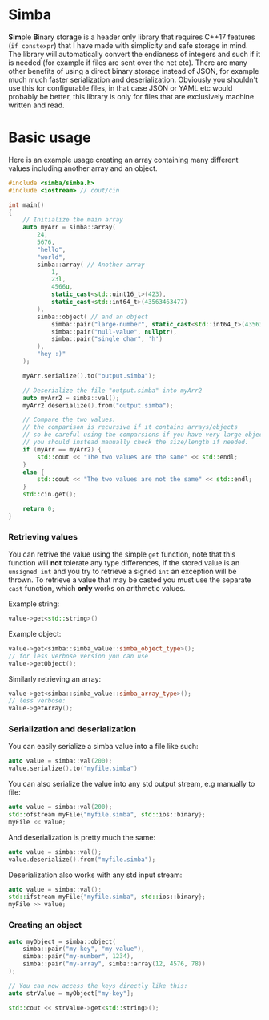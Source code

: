 # Simba
**Sim**ple **B**inary stor**a**ge is a header only library that requires C++17 features (`if constexpr`) that I have made with
simplicity and safe storage in mind. The library will automatically convert the endianess of integers
and such if it is needed (for example if files are sent over the net etc). There are many other benefits
of using a direct binary storage instead of JSON, for example much much faster serialization and deserialization.
Obviously you shouldn't use this for configurable files, in that case JSON or YAML etc would probably be better,
this library is only for files that are exclusively machine written and read.

# Basic usage
Here is an example usage creating an array containing many different values including another array and an object.
```cpp
#include <simba/simba.h>
#include <iostream> // cout/cin

int main()
{
	// Initialize the main array
	auto myArr = simba::array(
		24, 
		5676, 
		"hello", 
		"world", 
		simba::array( // Another array
			1, 
			23l, 
			4566u, 
			static_cast<std::uint16_t>(423), 
			static_cast<std::int64_t>(43563463477)
		),
		simba::object( // and an object
			simba::pair("large-number", static_cast<std::int64_t>(4356346347456778887)),
			simba::pair("null-value", nullptr),
			simba::pair("single char", 'h')
		),
		"hey :)"
	);

	myArr.serialize().to("output.simba");

	// Deserialize the file "output.simba" into myArr2
	auto myArr2 = simba::val();
	myArr2.deserialize().from("output.simba");

	// Compare the two values.
	// the comparison is recursive if it contains arrays/objects
	// so be careful using the comparsions if you have very large objects,
	// you should instead manually check the size/length if needed.
	if (myArr == myArr2) {
		std::cout << "The two values are the same" << std::endl;
	}
	else {
		std::cout << "The two values are not the same" << std::endl;
	}
	std::cin.get();

	return 0;
}
```

### Retrieving values
You can retrive the value using the simple `get` function, note that this function will **not** tolerate
any type differences, if the stored value is an `unsigned int` and you try to retrieve a signed `int` an exception
will be thrown. To retrieve a value that may be casted you must use the separate `cast` function, which **only**
works on arithmetic values.

Example string:
```cpp
value->get<std::string>()
```

Example object:
```cpp
value->get<simba::simba_value::simba_object_type>();
// for less verbose version you can use
value->getObject();
```

Similarly retrieving an array:
```cpp
value->get<simba::simba_value::simba_array_type>();
// less verbose:
value->getArray();
```

### Serialization and deserialization
You can easily serialize a simba value into a file like such:
```cpp
auto value = simba::val(200);
value.serialize().to("myfile.simba")
```
You can also serialize the value into any std output stream, e.g manually to file:
```cpp
auto value = simba::val(200);
std::ofstream myFile{"myfile.simba", std::ios::binary};
myFile << value;
```

And deserialization is pretty much the same:
```cpp
auto value = simba::val();
value.deserialize().from("myfile.simba");
```

Deserialization also works with any std input stream:
```cpp
auto value = simba::val();
std::ifstream myFile{"myfile.simba", std::ios::binary};
myFile >> value;
```

### Creating an object
```cpp
auto myObject = simba::object(
	simba::pair("my-key", "my-value"),
	simba::pair("my-number", 1234),
	simba::pair("my-array", simba::array(12, 4576, 78))
);

// You can now access the keys directly like this:
auto strValue = myObject["my-key"];

std::cout << strValue->get<std::string>();
```

###